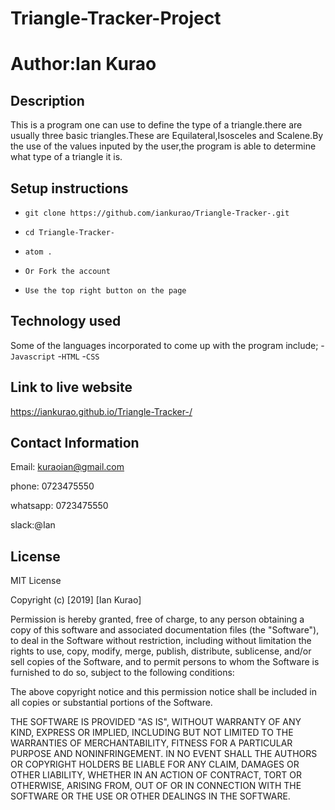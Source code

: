 # Triangle-Tracker-Project

#  Author:Ian Kurao

## Description
   This is a program one can use to define the type of a triangle.there are usually three basic triangles.These are Equilateral,Isosceles and Scalene.By the use of the values inputed by the user,the program is able to determine what type of a triangle it is.

## Setup instructions
- `git clone https://github.com/iankurao/Triangle-Tracker-.git`
- `cd Triangle-Tracker-`
- `atom .`

- `Or Fork the account`
- `Use the top right button on the page`



## Technology used
Some of the languages incorporated to come up with the program include;
  -`Javascript`
  -`HTML`
  -`CSS`

## Link to live website

https://iankurao.github.io/Triangle-Tracker-/


## Contact Information

Email: kuraoian@gmail.com

phone: 0723475550

whatsapp: 0723475550

slack:@Ian

## License
MIT License

Copyright (c) [2019] [Ian Kurao]

Permission is hereby granted, free of charge, to any person obtaining a copy
of this software and associated documentation files (the "Software"), to deal
in the Software without restriction, including without limitation the rights
to use, copy, modify, merge, publish, distribute, sublicense, and/or sell
copies of the Software, and to permit persons to whom the Software is
furnished to do so, subject to the following conditions:

The above copyright notice and this permission notice shall be included in all
copies or substantial portions of the Software.

THE SOFTWARE IS PROVIDED "AS IS", WITHOUT WARRANTY OF ANY KIND, EXPRESS OR
IMPLIED, INCLUDING BUT NOT LIMITED TO THE WARRANTIES OF MERCHANTABILITY,
FITNESS FOR A PARTICULAR PURPOSE AND NONINFRINGEMENT. IN NO EVENT SHALL THE
AUTHORS OR COPYRIGHT HOLDERS BE LIABLE FOR ANY CLAIM, DAMAGES OR OTHER
LIABILITY, WHETHER IN AN ACTION OF CONTRACT, TORT OR OTHERWISE, ARISING FROM,
OUT OF OR IN CONNECTION WITH THE SOFTWARE OR THE USE OR OTHER DEALINGS IN THE
SOFTWARE.
